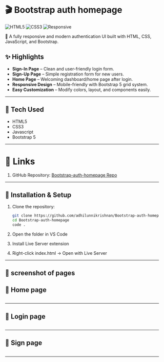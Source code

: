 # 🎬 Bootstrap auth homepage

![HTML5](https://img.shields.io/badge/HTML5-orange?logo=html5&logoColor=white)
![CSS3](https://img.shields.io/badge/CSS3-blue?logo=css3&logoColor=white)
![Responsive](https://img.shields.io/badge/Responsive-Yes-brightgreen)

🚀 A fully responsive and modern authentication UI built with HTML, CSS, JavaScript, and Bootstrap.  

## ✨ Highlights
- **Sign-In Page** – Clean and user-friendly login form.
- **Sign-Up Page** – Simple registration form for new users.
- **Home Page** – Welcoming dashboard/home page after login.
- **Responsive Design** – Mobile-friendly with Bootstrap 5 grid system.
- **Easy Customization** – Modify colors, layout, and components easily.
   


---

## 🧰 Tech Used
- HTML5  
- CSS3 
- Javascript
- Bootstrap 5 
---

# 🔗 Links

1. GitHub Repository: [ Bootstrap-auth-homepage Repo](https://github.com/adhilunnikrishnan/Bootstrap-auth-homepage)
---
## 📂 Installation & Setup

1. Clone the repository:
   ```bash
   git clone https://github.com/adhilunnikrishnan/Bootstrap-auth-homepage.git
   cd Bootstrap-auth-homepage
   code .
2. Open the folder in VS Code

3. Install Live Server extension

4. Right-click index.html → Open with Live Server

---
 
## 📸 **screenshot of pages**

## 📌 **Home page**

<img src=""> 

---
## 📌 **Login page**

<img src=""> 

---
## 📌 **Sign page**

<img src=""> 

---
